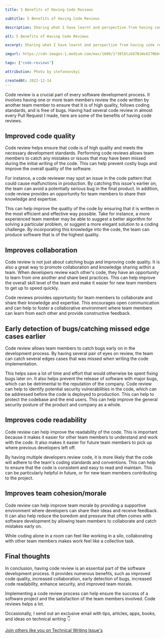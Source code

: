 ```yaml
---
title: 5 Benefits of Having Code Reviews

subtitle: 5 Benefits of Having Code Reviews

description: Sharing what I have learnt and perspective from having code reviews

alt: 5 Benefits of Having Code Reviews

excerpt: Sharing what I have learnt and perspective from having code reviews

imgurl: https://cdn-images-1.medium.com/max/1600/1*30l8tzGO7BiWs6I7NbbvBQ.png

tags: ["code-reviews"]

attribution: Photo by stefanovskyi

createdAt: 2022-12-14
---
```


Code review is a crucial part of every software development process. It involves having one or more team members review the code written by another team member to ensure that it is of high quality, follows coding standards, and is free of bugs.
Having had several code review in almost every Pull Request I made, here are some of the benefits of having code reviews.

## Improved code quality

Code review helps ensure that code is of high quality and meets the necessary development standards. Performing code reviews allows team members to catch any mistakes or issues that may have been missed during the initial writing of the code. This can help prevent costly bugs and improve the overall quality of the software.

For instance, a code reviewer may spot an issue in the code pattern that could cause malfunctions in production. By catching this issue's earlier on, the team can avoid a potentially serious bug in the final product. In addition, code review provides an opportunity for team members to share their knowledge and expertise.

This can help improve the quality of the code by ensuring that it is written in the most efficient and effective way possible. Take for instance, a more experienced team member may be able to suggest a better algorithm for solving a particular problem, or suggest a more elegant solution to a coding challenge. By incorporating this knowledge into the code, the team can produce software that is of the highest quality.

## Improves collaboration

Code review is not just about catching bugs and improving code quality. It is also a great way to promote collaboration and knowledge sharing within a team. When developers review each other's code, they have an opportunity to learn from one another and share best practices. This can help improve the overall skill level of the team and make it easier for new team members to get up to speed quickly.

Code reviews provides opportunity for team members to collaborate and share their knowledge and expertise. This encourages open communication and can help to foster a collaborative environment where team members can learn from each other and provide constructive feedback.

## Early detection of bugs/catching missed edge cases earlier

Code review allows team members to catch bugs early on in the development process. By having several pair of eyes on review, the team can catch several edges cases that was missed when writing the code implementation.

This helps save a lot of time and effort that would otherwise be spent fixing bugs later on. It also helps prevent the release of software with major bugs, which can be detrimental to the reputation of the company. Code review can help to identify potential security vulnerabilities in the code, which can be addressed before the code is deployed to production. This can help to protect the codebase and the end users. This can help improve the general security posture of the product and company as a whole.

## Improves code readability

Code review can help improve the readability of the code. This is important because it makes it easier for other team members to understand and work with the code. It also makes it easier for future team members to pick up where previous developers left off.

By having multiple developers review code, it is more likely that the code will adhere to the team's coding standards and conventions. This can help to ensure that the code is consistent and easy to read and maintain. This can be particularly helpful in future, or for new team members contributing to the project.

## Improves team cohesion/morale

Code review can help improve team morale by providing a supportive environment where developers can share their ideas and receive feedback. It can also help reduce the boredom and pressure that often comes with software development by allowing team members to collaborate and catch mistakes early on.

While coding alone in a room can feel like working in a silo, collaborating with other team members makes work feel like a collective task.

## Final thoughts

In conclusion, having code review is an essential part of the software development process. It provides numerous benefits, such as improved code quality, increased collaboration, early detection of bugs, increased code readability, enhance security, and improved team morale.

Implementing a code review process can help ensure the success of a software project and the satisfaction of the team members involved. Code reviews helps a lot.

Occasionally, I send out an exclusive email with tips, articles, apps, books, and ideas on technical writing 👇

[Join others like you on Technical Writing Issue's](https://artisanal-thinker-2556.ck.page/6e2ba71172)
